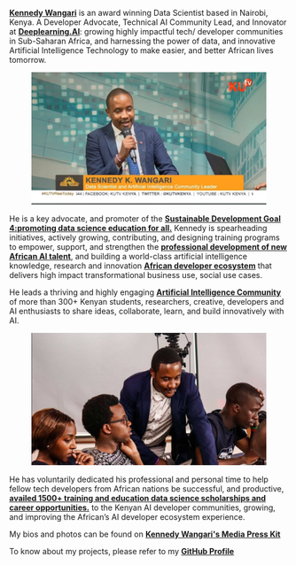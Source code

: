 [**Kennedy Wangari**](https://www.linkedin.com/in/kennedykwangari/) is an award winning Data Scientist based in Nairobi, Kenya. A Developer Advocate, Technical AI Community Lead, and Innovator at [**Deeplearning.AI**](https://www.deeplearning.ai): growing highly impactful tech/ developer communities in Sub-Saharan Africa, and harnessing the power of data, and innovative Artificial Intelligence Technology to make easier, and better African lives tomorrow.
<center>
  <figure>
    <img src="https://raw.githubusercontent.com/kennedykwangari/kennedykwangari.github.io/master/images/kennedykwangari.jpg">
      </figure>
</center>

He is a key advocate, and promoter of the [**Sustainable Development Goal 4:promoting data science education for all.**](https://www.linkedin.com/feed/update/urn:li:activity:6826017508902887424/) Kennedy is spearheading initiatives, actively growing, contributing, and designing training programs to empower, support, and strengthen the [**professional development of new African AI talent**](https://www.linkedin.com/posts/packt-publishing_datascience-data-packtexpertnetwork-activity-6803619378156883968-oaY1), and building a world-class artificial intelligence knowledge, research and innovation [**African developer ecosystem**](https://developer.nvidia.com/emerging-chapters) that delivers high impact transformational business use, social use cases.


He leads a thriving and highly engaging [**Artificial Intelligence Community**](https://www.deeplearning.ai/events/) of more than 300+ Kenyan students, researchers, creative, developers and AI enthusiasts to share ideas, collaborate, learn, and build innovatively with AI.
<center>
  <figure>
    <img src="https://raw.githubusercontent.com/kennedykwangari/kennedykwangari.github.io/master/images/mentoring.jpg">
      </figure>
</center>

He has voluntarily dedicated his professional and personal time to help fellow tech developers from African nations be successful, and productive, [**availed 1500+ training and education data science scholarships and career opportunities.**](https://www.linkedin.com/feed/update/urn:li:activity:6826017508902887424/) to the Kenyan AI developer communities, growing, and improving the African’s AI developer ecosystem experience.


My bios and photos can be found on [**Kennedy Wangari's Media Press Kit**](https://drive.google.com/drive/folders/1aRmzvd4gwHbwlSXb1sEYfWW-cuyEjvHg?usp=sharing)

To know about my projects, please refer to my [**GitHub Profile**](https://github.com/kennedykwangari)
